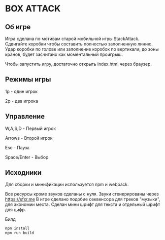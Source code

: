 # BOX ATTACK

## Об игре

Игра сделана по мотивам старой мобильной игры StackAttack.
Сдвигайте коробки чтобы составить полностью заполненную линию.
Удар коробки по голове или заполнение коробок по вертикали, 
до зоны кранов, будет засчитано как моментальный проигрыш.

Чтобы запустить игру, достаточно открыть index.html через браузер.

## Режимы игры

1p - один игрок

2p - два игрока

## Управление

W,A,S,D - Первый игрок

Arrows - Второй игрок

Esc - Пауза

Space/Enter - Выбор

## Исходники

Для сборки и минификации используется npm и webpack.

Все ресурсы кроме звуков сделаны с нуля. Звуки сгенерированы через https://sfxr.me
В игре сделано подобие секвенсора для треков "музыки", для экономии места. 
Сделан мини шрифт для текста и отдельный шрифт для цифр.

Билд
```bash
npm install
npm run build
```